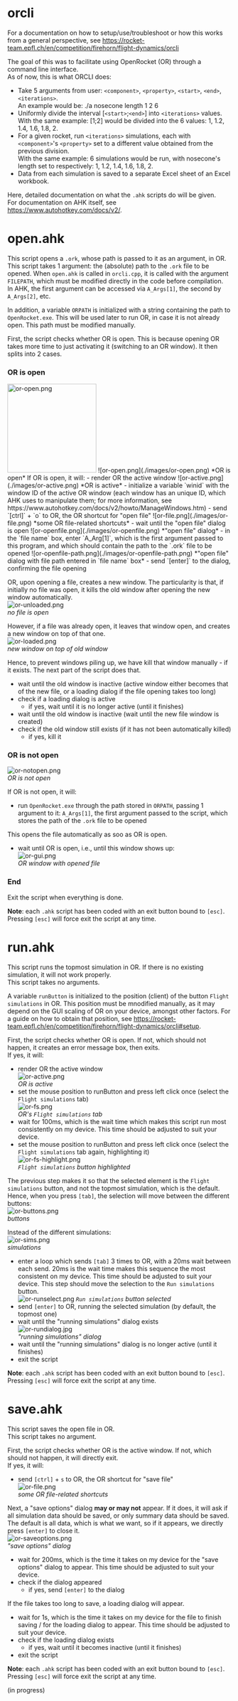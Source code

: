 # orcli
For a documentation on how to setup/use/troubleshoot or how this works from a general perspective, see https://rocket-team.epfl.ch/en/competition/firehorn/flight-dynamics/orcli

The goal of this was to facilitate using OpenRocket (OR) through a command line interface.  
As of now, this is what ORCLI does:
- Take 5 arguments from user: `<component>`, `<property>`, `<start>`, `<end>`, `<iterations>`.  
An example would be: ./a nosecone length 1 2 6
- Uniformly divide the interval [`<start>`;`<end>`] into `<iterations>` values.  
With the same example: [1;2] would be divided into the 6 values: 1, 1.2, 1.4, 1.6, 1.8, 2.
- For a given rocket, run `<iterations>` simulations, each with `<component>`'s `<property>` set to a different value obtained from the previous division.  
With the same example: 6 simulations would be run, with nosecone's length set to respectively: 1, 1.2, 1.4, 1.6, 1.8, 2.
- Data from each simulation is saved to a separate Excel sheet of an Excel workbook.

Here, detailed documentation on what the `.ahk` scripts do will be given.  
For documentation on AHK itself, see https://www.autohotkey.com/docs/v2/.

# open.ahk
This script opens a `.ork`, whose path is passed to it as an argument, in OR.  
This script takes 1 argument: the (absolute) path to the `.ork` file to be opened. When `open.ahk` is called in `orcli.cpp`, it is called with the argument `FILEPATH`, which must be modified directly in the code before compilation.  
In AHK, the first argument can be accessed via `A_Args[1]`, the second by `A_Args[2]`, etc.

In addition, a variable `ORPATH` is initialized with a string containing the path to `OpenRocket.exe`. This will be used later to run OR, in case it is not already open. This path must be modified manually.

First, the script checks whether OR is open. This is because opening OR takes more time to just activating it (switching to an OR window). It then splits into 2 cases.
### OR is open  
<img src="./images/or-open.png" alt="or-open.png" width="200"/>
![or-open.png](./images/or-open.png)  
*OR is open*  
If OR is open, it will:
- render OR the active window  
![or-active.png](./images/or-active.png)  
*OR is active*
- initialize a variable `winid` with the window ID of the active OR window (each window has an unique ID, which AHK uses to manipulate them; for more information, see https://www.autohotkey.com/docs/v2/howto/ManageWindows.htm)
- send `[ctrl]` + `o` to OR, the OR shortcut for "open file"  
![or-file.png](./images/or-file.png)  
*some OR file-related shortcuts*
- wait until the "open file" dialog is open  
![or-openfile.png](./images/or-openfile.png)  
*"open file" dialog*
- in the `file name` box, enter `A_Arg[1]`, which is the first argument passed to this program, and which should contain the path to the `.ork` file to be opened  
![or-openfile-path.png](./images/or-openfile-path.png)  
*"open file" dialog with file path entered in `file name` box*
- send `[enter]` to the dialog, confirming the file opening

OR, upon opening a file, creates a new window. The particularity is that, if initially no file was open, it kills the old window after opening the new window automatically.  
![or-unloaded.png](./images/or-unloaded.png)  
*no file is open*

However, if a file was already open, it leaves that window open, and creates a new window on top of that one.  
![or-loaded.png](./images/or-loaded.png)  
*new window on top of old window*

Hence, to prevent windows piling up, we have kill that window manually - if it exists. The next part of the script does that.

- wait until the old window is inactive (active window either becomes that of the new file, or a loading dialog if the file opening takes too long)
- check if a loading dialog is active
  - if yes, wait until it is no longer active (until it finishes)
- wait until the old window is inactive (wait until the new file window is created)
- check if the old window still exists (if it has not been automatically killed)
  - if yes, kill it

### OR is not open
![or-notopen.png](./images/or-notopen.png)  
*OR is not open*

If OR is not open, it will:
- run `OpenRocket.exe` through the path stored in `ORPATH`, passing 1 argument to it: `A_Args[1]`, the first argument passed to the script, which stores the path of the `.ork` file to be opened

This opens the file automatically as soo as OR is open.

- wait until OR is open, i.e., until this window shows up:  
![or-gui.png](./images/or-gui.png)  
*OR window with opened file*

### End
Exit the script when everything is done.

**Note**: each `.ahk` script has been coded with an exit button bound to `[esc]`. Pressing `[esc]` will force exit the script at any time.

# run.ahk
This script runs the topmost simulation in OR. If there is no existing simulation, it will not work properly.  
This script takes no arguments.

A variable `runButton` is initialized to the position (client) of the button `Flight simulations` in OR. This position must be mnodified manually, as it may depend on the GUI scaling of OR on your device, amongst other factors. For a guide on how to obtain that position, see https://rocket-team.epfl.ch/en/competition/firehorn/flight-dynamics/orcli#setup.

First, the script checks whether OR is open. If not, which should not happen, it creates an error message box, then exits.  
If yes, it will:
- render OR the active window  
![or-active.png](./images/or-active.png)  
*OR is active*
- set the mouse position to runButton and press left click once (select the `Flight simulations` tab)  
![or-fs.png](./images/or-fs.png)  
*OR's `Flight simulations` tab*
- wait for 100ms, which is the wait time which makes this script run most consistently on my device. This time should be adjusted to suit your device.
- set the mouse position to runButton and press left click once (select the `Flight simulations` tab again, highlighting it)  
![or-fs-highlight.png](./images/or-fs-highlight.png)  
*`Flight simulations` button highlighted*

The previous step makes it so that the selected element is the `Flight simulations` button, and not the topmost simulation, which is the default. Hence, when you press `[tab]`, the selection will move between the different buttons:  
![or-buttons.png](./images/or-buttons.png)  
*buttons*

Instead of the different simulations:  
![or-sims.png](./images/or-sims.png)  
*simulations*

- enter a loop which sends `[tab]` 3 times to OR, with a 20ms wait between each send. 20ms is the wait time makes this sequence the most consistent on my device. This time should be adjusted to suit your device. This step should move the selection to the `Run simulations` button.  
![or-runselect.png](./images/or-runselect.png)
*`Run simulations` button selected*
- send `[enter]` to OR, running the selected simulation (by default, the topmost one)
- wait until the "running simulations" dialog exists  
![or-rundialog.jpg](./images/or-rundialog.jpg)  
*"running simulations" dialog*
- wait until the "running simulations" dialog is no longer active (until it finishes)
- exit the script

**Note**: each `.ahk` script has been coded with an exit button bound to `[esc]`. Pressing `[esc]` will force exit the script at any time.

# save.ahk
This script saves the open file in OR.  
This script takes no argument.

First, the script checks whether OR is the active window. If not, which should not happen, it will directly exit.  
If yes, it will:
- send `[ctrl]` + `s` to OR, the OR shortcut for "save file"  
![or-file.png](./images/or-file.png)  
*some OR file-related shortcuts*

Next, a "save options" dialog **may or may not** appear. If it does, it will ask if all simulation data should be saved, or only summary data should be saved. The default is all data, which is what we want, so if it appears, we directly press `[enter]` to close it.  
![or-saveoptions.png](./images/or-saveoptions.png)  
*"save options" dialog*

- wait for 200ms, which is the time it takes on my device for the "save options" dialog to appear. This time should be adjusted to suit your device.
- check if the dialog appeared
  - if yes, send `[enter]` to the dialog
 
If the file takes too long to save, a loading dialog will appear.

- wait for 1s, which is the time it takes on my device for the file to finish saving / for the loading dialog to appear. This time should be adjusted to suit your device.
- check if the loading dialog exists
  - if yes, wait until it becomes inactive (until it finishes)
- exit the script

**Note**: each `.ahk` script has been coded with an exit button bound to `[esc]`. Pressing `[esc]` will force exit the script at any time.


(in progress)
